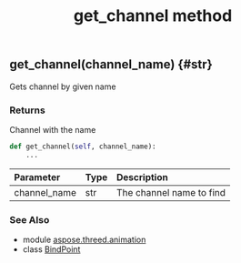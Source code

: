 ﻿---
title: get_channel method
second_title: Aspose.3D for Python via .NET API References
description: 
type: docs
weight: 60
url: /python-net/aspose.threed.animation/bindpoint/get_channel/
is_root: false
---

## get_channel(channel_name) {#str}

Gets channel by given name


### Returns 


Channel with the name


```python
def get_channel(self, channel_name):
    ...
```


| Parameter | Type | Description |
| :- | :- | :- |
| channel_name | str | The channel name to find |



### See Also
* module [aspose.threed.animation](../../)
* class [BindPoint](/3d/python-net/aspose.threed.animation/bindpoint)

